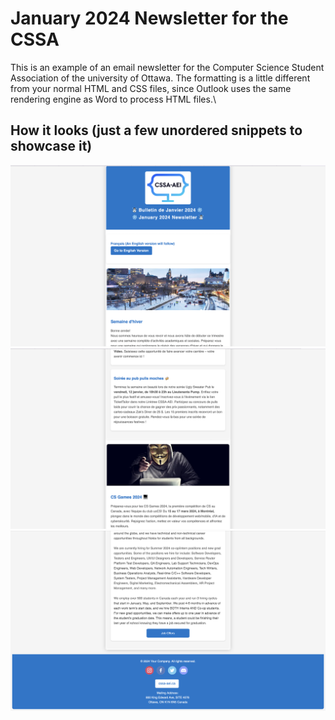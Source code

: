 # January 2024 Newsletter for the CSSA
This is an example of an email newsletter for the Computer Science Student Association of the university of Ottawa.
The formatting is a little different from your normal HTML and CSS files, since Outlook uses the same rendering
engine as Word to process HTML files.\

## How it looks (just a few unordered snippets to showcase it)
![](images/image_1)
![](images/image_3)
![](images/image_2)
